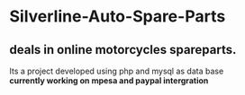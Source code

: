 # Silverline-Auto-Spare-Parts
## deals in online motorcycles spareparts.
Its a project developed using php and mysql as data base<br>
**currently working on mpesa and paypal intergration**
